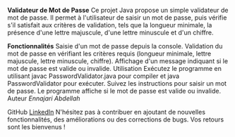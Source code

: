 **Validateur de Mot de Passe**
Ce projet Java propose un simple validateur de mot de passe. Il permet à l'utilisateur de saisir un mot de passe, puis vérifie s'il satisfait aux critères de validation, tels que la longueur minimale,
la présence d'une lettre majuscule, d'une lettre minuscule et d'un chiffre.

**Fonctionnalités**
Saisie d'un mot de passe depuis la console.
Validation du mot de passe en vérifiant les critères requis (longueur minimale, lettre majuscule, lettre minuscule, chiffre).
Affichage d'un message indiquant si le mot de passe est valide ou invalide.
Utilisation
Exécutez le programme en utilisant javac PasswordValidator.java pour compiler et java PasswordValidator pour exécuter.
Suivez les instructions pour saisir un mot de passe.
Le programme affiche si le mot de passe est valide ou invalide.
Auteur
_Ennajari Abdellah_

GitHub
[LinkedIn](https://github.com/ennajari/Validation-de-mot-de-passe/new/main?filename=README.md)
N'hésitez pas à contribuer en ajoutant de nouvelles fonctionnalités, des améliorations ou des corrections de bugs. Vos retours sont les bienvenus !
